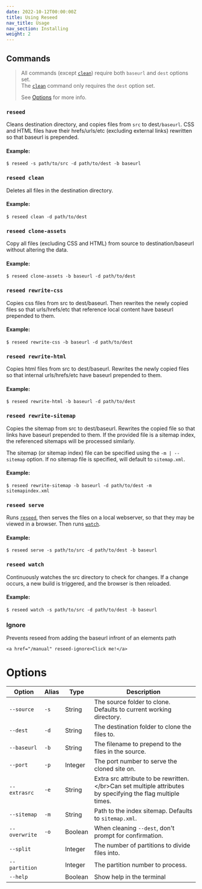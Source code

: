```yaml
---
date: 2022-10-12T00:00:00Z
title: Using Reseed
nav_title: Usage
nav_section: Installing
weight: 2
---
```

## Commands

> All commands (except [`clean`](#reseed-clean)) require both `baseurl` and `dest` options set.<br>The [`clean`](#reseed-clean) command only requires the `dest` option set.
>
> See [Options](#options) for more info.

### `reseed`

Cleans destination directory, and copies files from `src` to dest`/baseurl`. CSS and HTML files have their hrefs/urls/etc (excluding external links) rewritten so that baseurl is prepended.

#### Example:

```
$ reseed -s path/to/src -d path/to/dest -b baseurl
```

### `reseed clean`

Deletes all files in the destination directory.

#### Example:

```
$ reseed clean -d path/to/dest
```

### `reseed clone-assets`

Copy all files (excluding CSS and HTML) from source to destination/baseurl without altering the data.

#### Example:

```
$ reseed clone-assets -b baseurl -d path/to/dest
```

### `reseed rewrite-css`

Copies css files from src to dest/baseurl. Then rewrites the newly copied files so that urls/hrefs/etc that reference local content have baseurl prepended to them.

#### Example:

```
$ reseed rewrite-css -b baseurl -d path/to/dest
```

### `reseed rewrite-html`

Copies html files from src to dest/baseurl. Rewrites the newly copied files so that internal urls/hrefs/etc have baseurl prepended to them.

#### Example:

```
$ reseed rewrite-html -b baseurl -d path/to/dest
```

### `reseed rewrite-sitemap`

Copies the sitemap from src to dest/baseurl. Rewrites the copied file so that links have baseurl prepended to them. If the provided file is a sitemap index, the referenced sitemaps will be processed similarly.

The sitemap (or sitemap index) file can be specified using the `-m | --sitemap` option. If no sitemap file is specified, will default to `sitemap.xml`.

#### Example:

```
$ reseed rewrite-sitemap -b baseurl -d path/to/dest -m sitemapindex.xml
```

### `reseed serve`

Runs [`reseed`](#reseed), then serves the files on a local webserver, so that they may be viewed in a browser. Then runs [`watch`](#reseed-watch).

#### Example:

```
$ reseed serve -s path/to/src -d path/to/dest -b baseurl
```

### `reseed watch`

Continuously watches the src directory to check for changes. If a change occurs, a new build is triggered, and the browser is then reloaded.

#### Example:

```
$ reseed watch -s path/to/src -d path/to/dest -b baseurl
```

### Ignore

Prevents reseed from adding the baseurl infront of an elements path

```
<a href="/manual" reseed-ignore>Click me!</a>
```

# Options

<table><thead><tr><th>Option</th><th>Alias</th><th>Type</th><th>Description</th></tr></thead><tbody><tr><td><code>--source</code></td><td><code>-s</code></td><td>String</td><td>The source folder to clone. Defaults to current working directory.</td></tr><tr><td><code>--dest</code></td><td><code>-d</code></td><td>String</td><td>The destination folder to clone the files to.</td></tr><tr><td><code>--baseurl</code></td><td><code>-b</code></td><td>String</td><td>The filename to prepend to the files in the source.</td></tr><tr><td><code>--port</code></td><td><code>-p</code></td><td>Integer</td><td>The port number to serve the cloned site on.</td></tr><tr><td><code>--extrasrc</code></td><td><code>-e</code></td><td>String</td><td>Extra src attribute to be rewritten.&lt;/br&gt;Can set multiple attributes by specifying the flag multiple times.</td></tr><tr><td><code>--sitemap</code></td><td><code>-m</code></td><td>String</td><td>Path to the index sitemap. Defaults to <code>sitemap.xml</code>.</td></tr><tr><td><code>--overwrite</code></td><td><code>-o</code></td><td>Boolean</td><td>When cleaning <code>--dest</code>, don't prompt for confirmation.</td></tr><tr><td><code>--split</code></td><td>&nbsp;</td><td>Integer</td><td>The number of partitions to divide files into.</td></tr><tr><td><code>--partition</code></td><td>&nbsp;</td><td>Integer</td><td>The partition number to process.</td></tr><tr><td><code>--help</code></td><td>&nbsp;</td><td>Boolean</td><td>Show help in the terminal</td></tr></tbody></table>